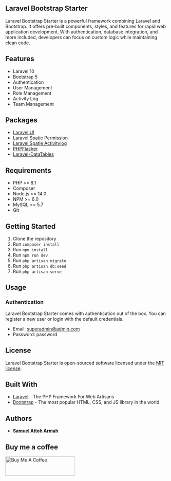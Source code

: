 ## Laravel Bootstrap Starter

Laravel Bootstrap Starter is a powerful framework combining Laravel and Bootstrap. It offers pre-built components, styles, and features for rapid web application development. With authentication, database integration, and more included, developers can focus on custom logic while maintaining clean code.

## Features

- Laravel 10
- Bootstrap 5
- Authentication
- User Management
- Role Management
- Activity Log
- Team Management

## Packages

- [Laravel UI](https://github.com/laravel/ui)
- [Laravel Spatie Permission](https://github.com/spatie/laravel-permission)
- [Laravel Spatie Activitylog](https://github.com/spatie/laravel-activitylog)
- [PHPFlasher](https://github.com/php-flasher/flasher-laravel)
- [Laravel-DataTables](https://github.com/yajra/laravel-datatables)

## Requirements

- PHP >= 8.1
- Composer
- Node.js >= 14.0
- NPM >= 6.0
- MySQL >= 5.7
- Git

## Getting Started

1. Clone the repository
2. Run `composer install`
3. Run `npm install`
4. Run `npm run dev`
5. Run `php artisan migrate`
6. Run `php artisan db:seed`
7. Run `php artisan serve`

## Usage

### Authentication

Laravel Bootstrap Starter comes with authentication out of the box. You can register a new user or login with the default credentials.

- Email: superadmin@admin.com
- Password: password


## License

Laravel Bootstrap Starter is open-sourced software licensed under the [MIT license](https://opensource.org/licenses/MIT).

## Built With

- [Laravel](https://laravel.com/) - The PHP Framework For Web Artisans
- [Bootstrap](https://getbootstrap.com/) - The most popular HTML, CSS, and JS library in the world.

## Authors

- **[Samuel Attoh Armah](https://github.com/iteearmah)**

## Buy me a coffee

<a href="https://www.buymeacoffee.com/iteearmah" target="_blank"><img src="https://cdn.buymeacoffee.com/buttons/v2/default-yellow.png" alt="Buy Me A Coffee" height="60px" width="217px"></a>
